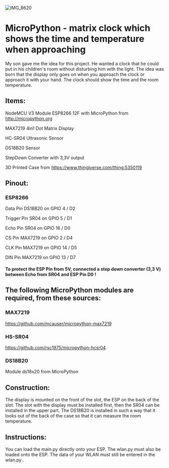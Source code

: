 ![IMG_8620](https://user-images.githubusercontent.com/103441220/162838043-0afe66b2-6abd-4815-b34e-df6322c48cc0.JPG)

# MicroPython - matrix clock which shows the time and temperature when approaching
My son gave me the idea for this project. He wanted a clock that he could put in his children's room without disturbing him with the light. The idea was born that the display only goes on when you approach the clock or approach it with your hand. The clock should show the time and the room temperature.

## Items:
NodeMCU V3 Module ESP8266 12F with MicroPython from http://micropython.org

MAX7219 4in1 Dot Matrix Display

HC-SR04 Ultrasonic Sensor

DS18B20 Sensor

StepDown Converter with 3,3V output

3D Printed Case from https://www.thingiverse.com/thing:5350119

## Pinout:
### ESP8266
Data Pin DS18B20  on  GPIO 4  / D2

Trigger Pin SR04  on  GPIO 5  / D1

Echo Pin SR04     on  GPIO 16 / D0

CS Pin MAX7219    on  GPIO 2  / D4

CLK Pin MAX7219   on  GPIO 14 / D5

DIN Pin MAX7219   on  GPIO 13 / D7

#### To protect the ESP Pin from 5V, connected a step down converter (3,3 V) between Echo from SR04 and ESP Pin D0 !

## The following MicroPython modules are required, from these sources:
### MAX7219
https://github.com/mcauser/micropython-max7219 
### HS-SR04
https://github.com/rsc1975/micropython-hcsr04
### DS18B20
Module ds18x20 from MicroPython

## Construction:
The display is mounted on the front of the slot, the ESP on the back of the slot.
The slot with the display must be installed first, then the SR04 can be installed in the upper part.
The DS18B20 is installed in such a way that it looks out of the back of the case so that it can measure the room temperature.

## Instructions:

You can load the main.py directly onto your ESP. The wlan.py must also be loaded onto the ESP. The data of your WLAN must still be entered in the wlan.py .
